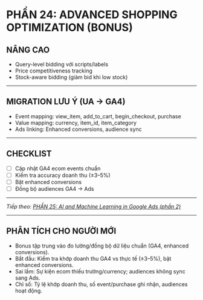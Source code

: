 # PHẦN 24: ADVANCED SHOPPING OPTIMIZATION (BONUS)

## NÂNG CAO
- Query-level bidding với scripts/labels  
- Price competitiveness tracking  
- Stock-aware bidding (giảm bid khi low stock)

---

## MIGRATION LƯU Ý (UA → GA4)
- Event mapping: view_item, add_to_cart, begin_checkout, purchase  
- Value mapping: currency, item_id, item_category  
- Ads linking: Enhanced conversions, audience sync

---

## CHECKLIST
- [ ] Cập nhật GA4 ecom events chuẩn  
- [ ] Kiểm tra accuracy doanh thu (±3–5%)  
- [ ] Bật enhanced conversions  
- [ ] Đồng bộ audiences GA4 → Ads

---

*Tiếp theo: [PHẦN 25: AI and Machine Learning in Google Ads (phần 2)](../26_Part_25_AI_ML_2.md)*

---

## PHÂN TÍCH CHO NGƯỜI MỚI
- Bonus tập trung vào đo lường/đồng bộ dữ liệu chuẩn (GA4, enhanced conversions).
- Bắt đầu: Kiểm tra khớp doanh thu GA4 vs thực tế (±3–5%), bật enhanced conversions.
- Sai lầm: Sự kiện ecom thiếu trường/currency; audiences không sync sang Ads.
- Chỉ số: Tỷ lệ khớp doanh thu, số event/purchase ghi nhận, audiences hoạt động.
